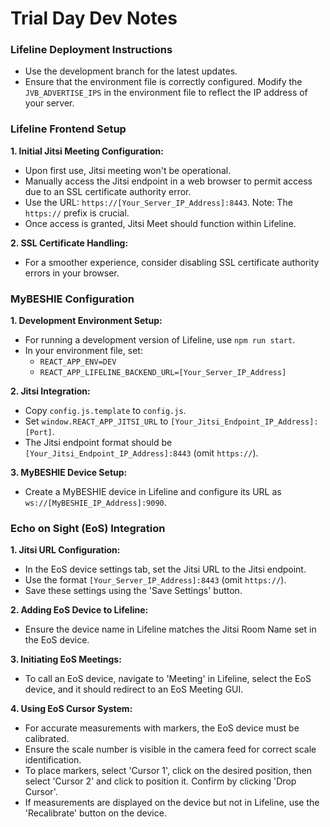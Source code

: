 # Trial Day Dev Notes

### Lifeline Deployment Instructions


- Use the development branch for the latest updates.
- Ensure that the environment file is correctly configured. Modify the `JVB_ADVERTISE_IPS` in the environment file to reflect the IP address of your server.

### Lifeline Frontend Setup

**1. Initial Jitsi Meeting Configuration:**

   - Upon first use, Jitsi meeting won't be operational.
   - Manually access the Jitsi endpoint in a web browser to permit access due to an SSL certificate authority error.
   - Use the URL: `https://[Your_Server_IP_Address]:8443`. Note: The `https://` prefix is crucial.
   - Once access is granted, Jitsi Meet should function within Lifeline.

**2. SSL Certificate Handling:**

   - For a smoother experience, consider disabling SSL certificate authority errors in your browser.

### MyBESHIE Configuration

**1. Development Environment Setup:**

   - For running a development version of Lifeline, use `npm run start`.
   - In your environment file, set:
     - `REACT_APP_ENV=DEV`
     - `REACT_APP_LIFELINE_BACKEND_URL=[Your_Server_IP_Address]`

**2. Jitsi Integration:**

   - Copy `config.js.template` to `config.js`.
   - Set `window.REACT_APP_JITSI_URL` to `[Your_Jitsi_Endpoint_IP_Address]:[Port]`.
   - The Jitsi endpoint format should be `[Your_Jitsi_Endpoint_IP_Address]:8443` (omit `https://`).

**3. MyBESHIE Device Setup:**

   - Create a MyBESHIE device in Lifeline and configure its URL as `ws://[MyBESHIE_IP_Address]:9090`.

### Echo on Sight (EoS) Integration

**1. Jitsi URL Configuration:**

   - In the EoS device settings tab, set the Jitsi URL to the Jitsi endpoint.
   - Use the format `[Your_Server_IP_Address]:8443` (omit `https://`).
   - Save these settings using the 'Save Settings' button.

**2. Adding EoS Device to Lifeline:**

   - Ensure the device name in Lifeline matches the Jitsi Room Name set in the EoS device.

**3. Initiating EoS Meetings:**

   - To call an EoS device, navigate to 'Meeting' in Lifeline, select the EoS device, and it should redirect to an EoS Meeting GUI.

**4. Using EoS Cursor System:**

   - For accurate measurements with markers, the EoS device must be calibrated.
   - Ensure the scale number is visible in the camera feed for correct scale identification.
   - To place markers, select 'Cursor 1', click on the desired position, then select 'Cursor 2' and click to position it. Confirm by clicking 'Drop Cursor'.
   - If measurements are displayed on the device but not in Lifeline, use the 'Recalibrate' button on the device.

